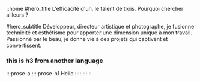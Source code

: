 ::home
#hero_title
L'efficacité d'un, le talent de trois. Pourquoi chercher ailleurs ?

#hero_subtitle
Développeur, directeur artistique et photographe, je fusionne technicité et esthétisme pour apporter une dimension unique à mon travail. Passionné par le beau, je donne vie à des projets qui captivent et convertissent.

### this is h3 from another language

  :::prose-a
    ::::prose-h1
    Hello
    ::::
  :::
::
